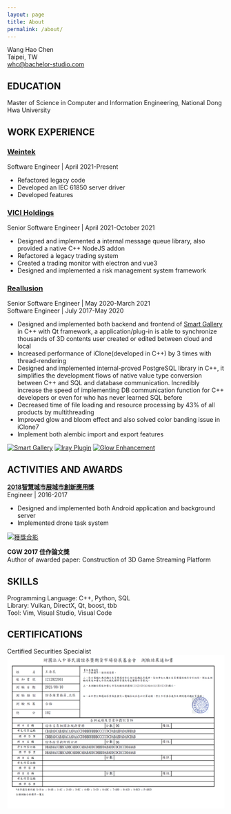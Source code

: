 ```yaml
---
layout: page
title: About
permalink: /about/
---
```


Wang Hao Chen  
Taipei, TW  
whc@bachelor-studio.com

## EDUCATION

Master of Science in Computer and Information Engineering, National Dong Hwa University

## WORK EXPERIENCE

### [Weintek](https://www.weintek.com)

Software Engineer &#124; April 2021-Present

* Refactored legacy code
* Developed an IEC 61850 server driver
* Developed features

### [VICI Holdings](https://www.viciholdings.com)

Senior Software Engineer &#124; April 2021-October 2021

* Designed and implemented a internal message queue library, also provided a native C++ NodeJS addon
* Refactored a legacy trading system
* Created a trading monitor with electron and vue3
* Designed and implemented a risk management system framework

### [Reallusion](https://www.reallusion.com)

Senior Software Engineer &#124; May 2020-March 2021  
Software Engineer &#124; July 2017-May 2020

* Designed and implemented both backend and frontend of [Smart Gallery](https://www.reallusion.com/smartgallery/) in C++ with Qt framework, a application/plug-in is able to synchronize thousands of 3D contents user created or edited between cloud and local
* Increased performance of iClone(developed in C++) by 3 times with thread-rendering
* Designed and implemented internal-proved PostgreSQL library in C++, it simplifies the development flows of native value type conversion between C++ and SQL and database communication. Incredibly increase the speed of implementing DB communication function for C++ developers or even for who has never learned SQL before
* Decreased time of file loading and resource processing by 43% of all products by multithreading
* Improved glow and bloom effect and also solved color banding issue in iClone7
* Implement both alembic import and export features

[![Smart Gallery](https://img.youtube.com/vi/_6VPSDy10kU/0.jpg)](http://www.youtube.com/watch?v=_6VPSDy10kU)
[![Iray Plugin](https://img.youtube.com/vi/pHUN-jjeewM/0.jpg)](http://www.youtube.com/watch?v=pHUN-jjeewM)
[![Glow Enhancement](https://img.youtube.com/vi/g3DkR94pfSs/0.jpg)](http://www.youtube.com/watch?v=g3DkR94pfSs)

## ACTIVITIES AND AWARDS

**[2018智慧城市展城市創新應用獎](https://www.ettoday.net/news/20180328/1139852.htm)**  
Engineer &#124; 2016-2017

* Designed and implemented both Android application and background server
* Implemented drone task system

[![獲獎合影](https://cdn2.ettoday.net/images/3194/d3194030.jpg)](https://www.ettoday.net/news/20180328/1139852.htm)

**CGW 2017 佳作論文獎**  
Author of awarded paper: Construction of 3D Game Streaming Platform

## SKILLS

Programming Language: C++, Python, SQL  
Library: Vulkan, DirectX, Qt, boost, tbb  
Tool: Vim, Visual Studio, Visual Code  

## CERTIFICATIONS

Certified Securities Specialist
![獲獎合影](/assets/securities-specialist.PNG)
